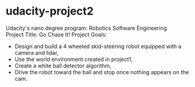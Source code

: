 # udacity-project2
Udacity's nano degree program: Robotics Software Engineering  
Project Title: Go Chase It!
Project Goals: 
- Design and build a 4 wheeled skid-steering robot equipped with a camera and lidar,
- Use the world environment created in project1,
- Create a white ball detector algorithm,
- Drive the robot toward the ball and stop once nothing appears on the cam.
